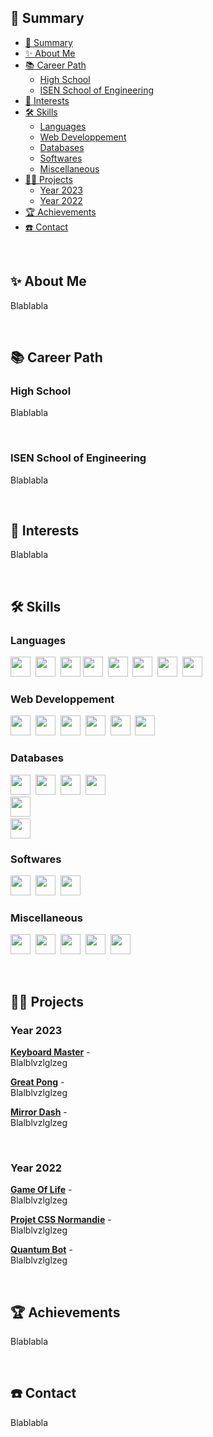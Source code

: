 ## 📌 Summary

- [📌 Summary](#-summary)
- [✨ About Me](#-about-me)
- [📚 Career Path](#-career-path)
	- [High School](#high-school)
	- [ISEN School of Engineering](#isen-school-of-engineering)
- [🔮 Interests](#-interests)
- [🛠 Skills](#-skills)
	- [Languages](#languages)
	- [Web Developpement](#web-developpement)
	- [Databases](#databases)
	- [Softwares](#softwares)
	- [Miscellaneous](#miscellaneous)
- [👨‍💻 Projects](#-projects)
	- [Year 2023](#year-2023)
	- [Year 2022](#year-2022)
- [🏆 Achievements](#-achievements)
- [☎️ Contact](#️-contact)



<br>



## ✨ About Me

Blablabla



<br>



## 📚 Career Path

### High School
Blablabla


<br>


### ISEN School of Engineering
Blablabla



<br>



## 🔮 Interests

Blablabla



<br>



## 🛠 Skills

### Languages
<a href="https://www.python.org"><img src="https://skillicons.dev/icons?i=python" height="32px"></a>&nbsp;
<a href="https://www.cplusplus.com"><img src="https://skillicons.dev/icons?i=cpp" height="32px"></a>&nbsp;
<a href="https://www.rust-lang.org"><img src="https://skillicons.dev/icons?i=rust" height="32px"></a>
<a href="https://www.java.com"><img src="https://skillicons.dev/icons?i=java" height="32px"></a>&nbsp;
<a href="https://elixir-lang.org"><img src="https://skillicons.dev/icons?i=elixir" height="32px"></a>&nbsp;
<a href="https://www.cprogramming.com"><img src="https://skillicons.dev/icons?i=c" height="32px"></a>&nbsp;
<a href="https://learn.microsoft.com/en-us/dotnet/csharp/"><img src="https://skillicons.dev/icons?i=cs" height="32px"></a>&nbsp;
<a href="https://go.dev"><img src="https://skillicons.dev/icons?i=go" height="32px"></a>

### Web Developpement
<a href="https://developer.mozilla.org/en-US/docs/Web/HTML"><img src="https://skillicons.dev/icons?i=html" height="32px"></a>&nbsp;
<a href="https://developer.mozilla.org/en-US/docs/Web/CSS/"><img src="https://skillicons.dev/icons?i=css" height="32px"></a>&nbsp;
<a href="https://developer.mozilla.org/en-US/docs/Web/JavaScript/"><img src="https://skillicons.dev/icons?i=js" height="32px"></a>&nbsp;
<a href="https://www.php.net"><img src="https://skillicons.dev/icons?i=php" height="32px"></a>&nbsp;
<a href="https://sass-lang.com"><img src="https://skillicons.dev/icons?i=sass" height="32px"></a>&nbsp;
<a href="https://www.typescriptlang.org"><img src="https://skillicons.dev/icons?i=ts" height="32px"></a>

### Databases
<a href="https://www.mongodb.com"><img src="https://skillicons.dev/icons?i=mongodb" height="32px"></a>&nbsp;
<a href="https://www.postgresql.org"><img src="https://skillicons.dev/icons?i=postgresql" height="32px"></a>&nbsp;
<a href="https://redis.io"><img src="https://skillicons.dev/icons?i=redis" height="32px"></a>&nbsp;
<a href="https://firebase.google.com"><img src="https://skillicons.dev/icons?i=firebase" height="32px"></a>&nbsp;	
<a href="https://graphql.org"><img src="https://skillicons.dev/icons?i=graphql" height="32px"></a>&nbsp;	
<a href="https://cloud.google.com"><img src="https://skillicons.dev/icons?i=googlecloud" height="32px"></a>

### Softwares
<a href="https://www.linux.org"><img src="https://skillicons.dev/icons?i=linux" height="32px"></a>&nbsp;
<a href="https://neovim.io"><img src="https://skillicons.dev/icons?i=neovim" height="32px"></a>&nbsp;
<a href="https://unity.com"><img src="https://skillicons.dev/icons?i=unreal" height="32px"></a>

### Miscellaneous
<a href="https://www.gnu.org/software/bash/"><img src="https://skillicons.dev/icons?i=bash" height="32px"></a>&nbsp;
<a href="https://docs.microsoft.com/en-us/powershell/"><img src="https://skillicons.dev/icons?i=powershell" height="32px"></a>&nbsp;
<a href="https://cmake.org"><img src="https://skillicons.dev/icons?i=cmake" height="32px"></a>&nbsp;
<a href="https://www.latex-project.org"><img src="https://skillicons.dev/icons?i=latex" height="32px"></a>&nbsp;
<a href="https://www.docker.com"><img src="https://skillicons.dev/icons?i=docker" height="32px"></a>



<br>



## 👨‍💻 Projects

### Year 2023

**[Keyboard Master](https://github.com/SkohTV/KeyboardMaster)** -
<a href="#year-2023"><img src="https://skillicons.dev/icons?i=py,js,mongo" height="12px"></a><br>
Blalblvzlglzeg
<br>

**[Great Pong](https://github.com/SkohTV/Great-pong)** -
<a href="#year-2023"><img src="https://skillicons.dev/icons?i=html,sass,js" height="12px"></a><br>
Blalblvzlglzeg
<br>

**[Mirror Dash](https://github.com/SkohTV/Mirror-dash)** -
<a href="#year-2023"><img src="https://skillicons.dev/icons?i=c,cmake" height="12px"></a><br>
Blalblvzlglzeg


<br>


### Year 2022

**[Game Of Life](https://github.com/SkohTV/Game-of-life)** -
<a href="#year-2022"><img src="https://skillicons.dev/icons?i=c" height="12px"></a><br>
Blalblvzlglzeg
<br>

**[Projet CSS Normandie](https://github.com/SkohTV/Project-css-normandie)** -
<a href="#year-2022"><img src="https://skillicons.dev/icons?i=html,sass" height="12px"></a><br>
Blalblvzlglzeg
<br>

**[Quantum Bot](https://github.com/SkohTV/Quantum-bot)** -
<a href="#year-2022"><img src="https://skillicons.dev/icons?i=py,mongo,redis" height="12px"></a><br>
Blalblvzlglzeg



<br>



## 🏆 Achievements

Blablabla



<br>



## ☎️ Contact

Blablabla

